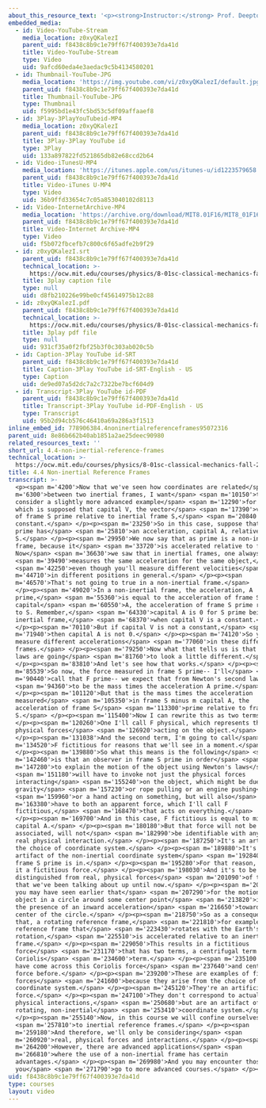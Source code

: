 ```yaml
---
about_this_resource_text: '<p><strong>Instructor:</strong> Prof. Deepto Chakrabarty</p>'
embedded_media:
  - id: Video-YouTube-Stream
    media_location: z0xyQKalezI
    parent_uid: f8438c8b9c1e79ff67f400393e7da41d
    title: Video-YouTube-Stream
    type: Video
    uid: 9afcd60eda4e3aedac9c5b4134580201
  - id: Thumbnail-YouTube-JPG
    media_location: 'https://img.youtube.com/vi/z0xyQKalezI/default.jpg'
    parent_uid: f8438c8b9c1e79ff67f400393e7da41d
    title: Thumbnail-YouTube-JPG
    type: Thumbnail
    uid: f5995bd1e43fc5bd53c5df09affaaef8
  - id: 3Play-3PlayYouTubeid-MP4
    media_location: z0xyQKalezI
    parent_uid: f8438c8b9c1e79ff67f400393e7da41d
    title: 3Play-3Play YouTube id
    type: 3Play
    uid: 133a897822fd521865db82e68ccd2b64
  - id: Video-iTunesU-MP4
    media_location: 'https://itunes.apple.com/us/itunes-u/id1223579658'
    parent_uid: f8438c8b9c1e79ff67f400393e7da41d
    title: Video-iTunes U-MP4
    type: Video
    uid: 36b9ffd33654c7c05a853040102d8113
  - id: Video-InternetArchive-MP4
    media_location: 'https://archive.org/download/MIT8.01F16/MIT8_01F16_L04v04_360p.mp4'
    parent_uid: f8438c8b9c1e79ff67f400393e7da41d
    title: Video-Internet Archive-MP4
    type: Video
    uid: f5b072fbcefb7c800c6f65adfe2b9f29
  - id: z0xyQKalezI.srt
    parent_uid: f8438c8b9c1e79ff67f400393e7da41d
    technical_location: >-
      https://ocw.mit.edu/courses/physics/8-01sc-classical-mechanics-fall-2016/week-2-newtons-laws/4.4-non-inertial-reference-frames/4.4-non-inertial-reference-frames/z0xyQKalezI.srt
    title: 3play caption file
    type: null
    uid: d8fb210226e99be0cf45614975b12c88
  - id: z0xyQKalezI.pdf
    parent_uid: f8438c8b9c1e79ff67f400393e7da41d
    technical_location: >-
      https://ocw.mit.edu/courses/physics/8-01sc-classical-mechanics-fall-2016/week-2-newtons-laws/4.4-non-inertial-reference-frames/4.4-non-inertial-reference-frames/z0xyQKalezI.pdf
    title: 3play pdf file
    type: null
    uid: 931cf35a0f2fbf25b3f0c303ab020c5b
  - id: Caption-3Play YouTube id-SRT
    parent_uid: f8438c8b9c1e79ff67f400393e7da41d
    title: Caption-3Play YouTube id-SRT-English - US
    type: Caption
    uid: de9ed07a5d2dc7a2c7322be7bcf604d9
  - id: Transcript-3Play YouTube id-PDF
    parent_uid: f8438c8b9c1e79ff67f400393e7da41d
    title: Transcript-3Play YouTube id-PDF-English - US
    type: Transcript
    uid: 95b2d94cb576c46410a69a286a3f1513
inline_embed_id: 778906384.4noninertialreferenceframes95072316
parent_uid: 8e86b662b40ab1851a2ae25deec90980
related_resources_text: ''
short_url: 4.4-non-inertial-reference-frames
technical_location: >-
  https://ocw.mit.edu/courses/physics/8-01sc-classical-mechanics-fall-2016/week-2-newtons-laws/4.4-non-inertial-reference-frames/4.4-non-inertial-reference-frames
title: 4.4 Non-inertial Reference Frames
transcript: >-
  <p><span m='4200'>Now that we've seen how coordinates are related</span> <span
  m='6300'>between two inertial frames, I want</span> <span m='10150'>to
  consider a slightly more advanced example</span> <span m='12290'>for a moment,
  which is supposed that capital V, the vector</span> <span m='17390'>velocity
  of frame S prime relative to inertial frame S,</span> <span m='20840'>is not a
  constant.</span> </p><p><span m='23250'>So in this case, suppose that frame S
  prime has</span> <span m='25810'>an acceleration, capital A, relative to
  S.</span> </p><p><span m='29950'>We now say that as prime is a non-inertial
  frame, because it</span> <span m='33720'>is accelerated relative to frame S.
  Now</span> <span m='36630'>we saw that in inertial frames, one always</span>
  <span m='39490'>measures the same acceleration for the same object,</span>
  <span m='42250'>even though you'll measure different velocities</span> <span
  m='44710'>in different positions in general.</span> </p><p><span
  m='46570'>That's not going to true in a non-inertial frame.</span>
  </p><p><span m='49020'>In a non-inertial frame, the acceleration, A
  prime,</span> <span m='55360'>is equal to the acceleration of frame S minus
  capital</span> <span m='60550'>A, the acceleration of frame S prime relative
  to S. Remember,</span> <span m='64330'>capital A is 0 for S prime being an
  inertial frame,</span> <span m='68370'>when capital V is a constant.</span>
  </p><p><span m='70110'>But if capital V is not a constant,</span> <span
  m='71940'>then capital A is not 0.</span> </p><p><span m='74120'>So you will
  measure different accelerations</span> <span m='77060'>in these different
  frames.</span> </p><p><span m='79250'>Now what that tells us is that Newton's
  laws are going</span> <span m='81760'>to look a little different.</span>
  </p><p><span m='83810'>And let's see how that works.</span> </p><p><span
  m='85539'>So now, the force measured in frame S prime-- I'll</span> <span
  m='90440'>call that F prime-- we expect that from Newton's second law</span>
  <span m='94360'>to be the mass times the acceleration A prime.</span>
  </p><p><span m='101120'>But that is the mass times the acceleration
  measured</span> <span m='105350'>in frame S minus m capital A, the
  acceleration of frame S</span> <span m='113300'>prime relative to frame
  S.</span> </p><p><span m='115400'>Now I can rewrite this as two terms.</span>
  </p><p><span m='120260'>One I'll call F physical, which represents the
  physical forces</span> <span m='126920'>acting on the object.</span>
  </p><p><span m='131038'>And the second term, I'm going to call</span> <span
  m='134520'>F fictitious for reasons that we'll see in a moment.</span>
  </p><p><span m='139880'>So what this means is the following</span> <span
  m='142460'>is that an observer in frame S prime in order</span> <span
  m='147280'>to explain the motion of the object using Newton's laws</span>
  <span m='151180'>will have to invoke not just the physical forces
  interacting</span> <span m='155240'>on the object, which might be due to
  gravity</span> <span m='157230'>or rope pulling or an engine pushing</span>
  <span m='159960'>or a hand acting on something, but will also</span> <span
  m='163380'>have to both an apparent force, which I'll call F
  fictitious,</span> <span m='168470'>that acts on everything.</span>
  </p><p><span m='169700'>And in this case, F fictitious is equal to minus m
  capital A.</span> </p><p><span m='180180'>But that force will not be
  associated, will not</span> <span m='182990'>be identifiable with any actual,
  real physical interaction.</span> </p><p><span m='187250'>It's an artifact of
  the choice of coordinate system.</span> </p><p><span m='189880'>It's an
  artifact of the non-inertial coordinate system</span> <span m='192840'>that
  frame S prime is in.</span> </p><p><span m='195280'>For that reason, we call
  it a fictitious force.</span> </p><p><span m='198030'>And it's to be
  distinguished from real, physical forces</span> <span m='201090'>of the type
  that we've been talking about up until now.</span> </p><p><span m='204350'>So
  you may have seen earlier that</span> <span m='207290'>for the motion of an
  object in a circle around some center point</span> <span m='213820'>implies
  the presence of an inward acceleration</span> <span m='216650'>toward the
  center of the circle.</span> </p><p><span m='218750'>So as a consequence of
  that, a rotating reference frame,</span> <span m='221810'>for example, a
  reference frame that</span> <span m='223430'>rotates with the Earth's
  rotation,</span> <span m='225510'>is accelerated relative to an inertial
  frame.</span> </p><p><span m='229050'>This results in a fictitious
  force</span> <span m='231170'>that has two terms, a centrifugal term and a
  Coriolis</span> <span m='234600'>term.</span> </p><p><span m='235100'>You may
  have come across this Coriolis force</span> <span m='237640'>and centrifugal
  force before.</span> </p><p><span m='239200'>These are examples of fictitious
  forces</span> <span m='241600'>because they arise from the choice of
  coordinate system.</span> </p><p><span m='245120'>They're an artificial
  force.</span> </p><p><span m='247100'>They don't correspond to actual,
  physical interactions,</span> <span m='250680'>but are an artifact of the
  rotating, non-inertial</span> <span m='253410'>coordinate system.</span>
  </p><p><span m='255140'>Now, in this course we will confine ourselves</span>
  <span m='257810'>to inertial reference frames.</span> </p><p><span
  m='259180'>And therefore, we'll only be considering</span> <span
  m='260920'>real, physical forces and interactions.</span> </p><p><span
  m='264200'>However, there are advanced applications</span> <span
  m='266810'>where the use of a non-inertial frame has certain
  advantages.</span> </p><p><span m='269980'>And you may encounter those as
  you</span> <span m='271790'>go to more advanced courses.</span> </p><p></p>
uid: f8438c8b9c1e79ff67f400393e7da41d
type: courses
layout: video
---
```

